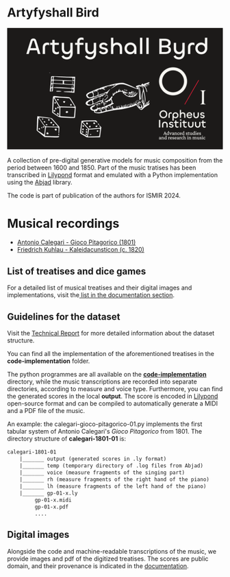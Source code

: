 # Artyfyshall Bird

![artyfyshall_byrd_thumb](./figs/thumbnail_212_NicholasCornia.png)

A collection of pre-digital generative models for music composition from the period between 1600 and 1850. 
Part of the music tratises has been transcribed in [Lilypond](https://lilypond.org/) format and emulated with a Python implementation using the [Abjad](https://abjad.github.io/) library.

The code is part of publication of the authors for ISMIR 2024. 

# Musical recordings

- [Antonio Calegari - Gioco Pitagorico (1801)](https://www.youtube.com/watch?v=X-PgYczfM8s)
- [ Friedrich Kuhlau - Kaleidacunsticon (c. 1820)](https://youtu.be/5k1VQtYZHWk)

## List of treatises and dice games

For a detailed list of musical treatises and their digital images and implementations, visit the[ list in the documentation section](./documentation/treatises_list.md).

## Guidelines for the dataset

Visit the [Technical Report](./documentation/technical_report.md) for more detailed information about the dataset structure.

You can find all the implementation of the aforementioned treatises in the **code-implementation** folder. 

The python programmes are all available on the [**code-implementation**](./code-implementation) directory, while the music transcriptions are recorded into separate directories, according to measure and voice type. Furthermore, you can find the generated scores in the local **output**. The score is encoded in [Lilypond](https://lilypond.org/) open-source format and can be compiled to automatically generate a MIDI and a PDF file of the music.
  
An example: the calegari-gioco-pitagorico-01.py implements the first tabular system of Antonio Calegari's *Gioco Pitagorico* from 1801. The directory structure of **calegari-1801-01** is:

```
calegari-1801-01
	|_______ output (generated scores in .ly format)
	|_______ temp (temporary directory of .log files from Abjad)
	|_______ voice (measure fragments of the singing part)
	|_______ rh (measure fragments of the right hand of the piano)
	|_______ lh (measure fragments of the left hand of the piano)
	|_______ gp-01-x.ly
		 gp-01-x.midi
		 gp-01-x.pdf
		 ....
```

## Digital images

Alongside the code and machine-readable transcriptions of the music, we provide images and pdf of the digitized treatises. The scores are public domain, and their provenance is indicated in the [documentation](./documentation/treatises_list.md).


